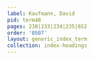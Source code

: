 ```yaml
---
label: Kaufmann, David
pid: term48
pages: 230|233|234|235|652
order: '0507'
layout: generic_index_term
collection: index-headings
---
```

